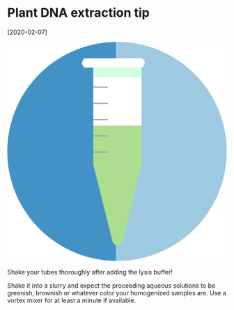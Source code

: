 # Plant DNA extraction tip

[2020-02-07]

![](/img/2020-02-07.png)

Shake your tubes thoroughly after adding the lysis buffer!

Shake it into a slurry and expect the proceeding aqueous solutions to be greenish, brownish or whatever color your homogenized samples are. Use a vortex mixer for at least a minute if available.